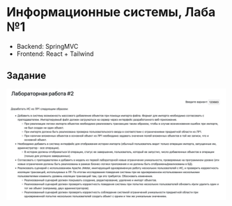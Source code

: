 # Информационные системы, Лаба №1

- Backend: SpringMVC
- Frontend: React + Tailwind

## Задание
![task image 1](var/1.png)
